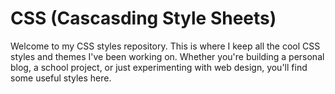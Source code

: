 # CSS (Cascasding Style Sheets)
Welcome to my CSS styles repository. This is where I keep all the cool CSS styles and themes I've been working on. Whether you're building a personal blog, a school project, or just experimenting with web design, you'll find some useful styles here.
